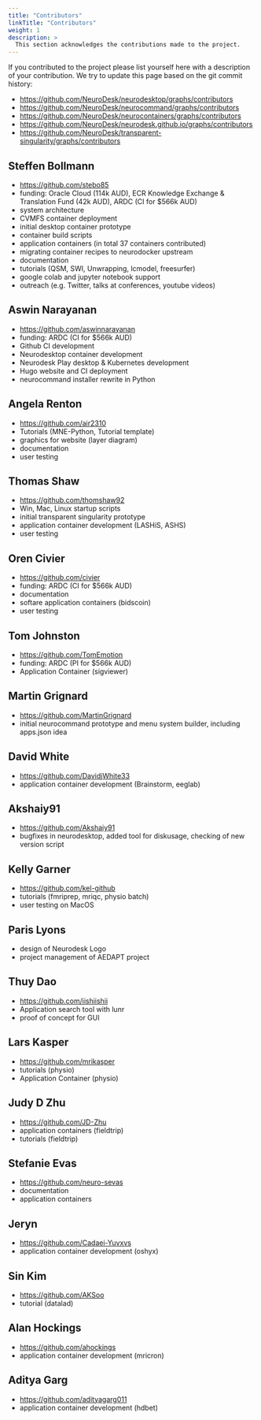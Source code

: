 ```yaml
---
title: "Contributors"
linkTitle: "Contributors"
weight: 1
description: >
  This section acknowledges the contributions made to the project.
---
```


If you contributed to the project please list yourself here with a description of your contribution. We try to update this page based on the git commit history:
- https://github.com/NeuroDesk/neurodesktop/graphs/contributors
- https://github.com/NeuroDesk/neurocommand/graphs/contributors
- https://github.com/NeuroDesk/neurocontainers/graphs/contributors
- https://github.com/NeuroDesk/neurodesk.github.io/graphs/contributors
- https://github.com/NeuroDesk/transparent-singularity/graphs/contributors


## Steffen Bollmann 
- https://github.com/stebo85
- funding: Oracle Cloud (114k AUD), ECR Knowledge Exchange & Translation Fund (42k AUD), ARDC (CI for $566k AUD)
- system architecture
- CVMFS container deployment
- initial desktop container prototype 
- container build scripts 
- application containers (in total 37 containers contributed)
- migrating container recipes to neurodocker upstream
- documentation
- tutorials (QSM, SWI, Unwrapping, lcmodel, freesurfer)
- google colab and jupyter notebook support
- outreach (e.g. Twitter, talks at conferences, youtube videos)

## Aswin Narayanan
- https://github.com/aswinnarayanan
- funding: ARDC (CI for $566k AUD)
- Github CI development
- Neurodesktop container development
- Neurodesk Play desktop & Kubernetes development
- Hugo website and CI deployment 
- neurocommand installer rewrite in Python

## Angela Renton
- https://github.com/air2310
- Tutorials (MNE-Python, Tutorial template)
- graphics for website (layer diagram)
- documentation
- user testing

## Thomas Shaw
- https://github.com/thomshaw92
- Win, Mac, Linux startup scripts
- initial transparent singularity prototype
- application container development (LASHiS, ASHS)
- user testing

## Oren Civier
- https://github.com/civier
- funding: ARDC (CI for $566k AUD)
- documentation
- softare application containers (bidscoin)
- user testing

## Tom Johnston
- https://github.com/TomEmotion
- funding: ARDC (PI for $566k AUD)
- Application Container (sigviewer)

## Martin Grignard 
- https://github.com/MartinGrignard
- initial neurocommand prototype and menu system builder, including apps.json idea

## David White
- https://github.com/DavidjWhite33
- application container development (Brainstorm, eeglab)

## Akshaiy91
- https://github.com/Akshaiy91
- bugfixes in neurodesktop, added tool for diskusage, checking of new version script

## Kelly Garner
- https://github.com/kel-github
- tutorials (fmriprep, mriqc, physio batch)
- user testing on MacOS

## Paris Lyons
- design of Neurodesk Logo
- project management of AEDAPT project

## Thuy Dao
- https://github.com/iishiishii
- Application search tool with lunr
- proof of concept for GUI

## Lars Kasper
- https://github.com/mrikasper
- tutorials (physio)
- Application Container (physio)

## Judy D Zhu
- https://github.com/JD-Zhu
- application containers (fieldtrip)
- tutorials (fieldtrip)

## Stefanie Evas
- https://github.com/neuro-sevas
- documentation
- application containers 

## Jeryn
- https://github.com/Cadaei-Yuvxvs
- application container development (oshyx)

## Sin Kim
- https://github.com/AKSoo
- tutorial (datalad)

## Alan Hockings
- https://github.com/ahockings
- application container development (mricron)

## Aditya Garg
- https://github.com/adityagarg011
- application container development (hdbet)


